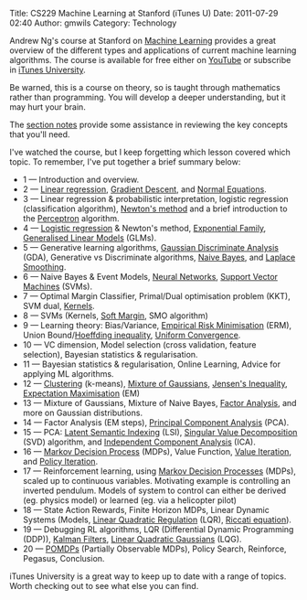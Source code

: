 Title: CS229 Machine Learning at Stanford (iTunes U)
Date: 2011-07-29 02:40
Author: gmwils
Category: Technology

Andrew Ng's course at Stanford on [Machine Learning][] provides a great
overview of the different types and applications of current machine
learning algorithms. The course is available for free either on
[YouTube][] or subscribe in [iTunes University][].

</p>

Be warned, this is a course on theory, so is taught through mathematics
rather than programming. You will develop a deeper understanding, but it
may hurt your brain.

</p>

The [section notes][] provide some assistance in reviewing the key
concepts that you'll need.

</p>

I've watched the course, but I keep forgetting which lesson covered
which topic. To remember, I've put together a brief summary below:

</p>

-   1 — Introduction and overview.
-   2 — [Linear regression][], [Gradient Descent][], and [Normal
    Equations][].
-   3 — Linear regression & probabilistic interpretation, logistic
    regression (classification algorithm), [Newton's method][] and a
    brief introduction to the [Perceptron][] algorithm.
-   4 — [Logistic regression][] & Newton's method, [Exponential
    Family][], [Generalised Linear Models][] (GLMs).
-   5 — Generative learning algorithms, [Gaussian Discriminate
    Analysis][] (GDA), Generative vs Discriminate algorithms, [Naive
    Bayes][], and [Laplace Smoothing][].
-   6 — Naive Bayes & Event Models, [Neural Networks][], [Support Vector
    Machines][] (SVMs).
-   7 — Optimal Margin Classifier, Primal/Dual optimisation problem
    (KKT), SVM dual, [Kernels][].
-   8 — SVMs (Kernels, [Soft Margin][], SMO algorithm)
-   9 — Learning theory: Bias/Variance, [Empirical Risk Minimisation][]
    (ERM), Union Bound/[Hoeffding inequality][], [Uniform
    Convergence][].
-   10 — VC dimension, Model selection (cross validation, feature
    selection), Bayesian statistics & regularisation.
-   11 — Bayesian statistics & regularisation, Online Learning, Advice
    for applying ML algorithms.
-   12 — [Clustering][] (k-means), [Mixture of Gaussians][], [Jensen's
    Inequality][], [Expectation Maximisation][] (EM)
-   13 — Mixture of Gaussians, Mixture of Naive Bayes, [Factor
    Analysis][], and more on Gaussian distributions.
-   14 — Factor Analysis (EM steps), [Principal Component Analysis][]
    (PCA).
-   15 — PCA: [Latent Semantic Indexing][] (LSI), [Singular Value
    Decomposition][] (SVD) algorithm, and [Independent Component
    Analysis][] (ICA).
-   16 — [Markov Decision Process][] (MDPs), Value Function, [Value
    Iteration][], and [Policy Iteration][].
-   17 — Reinforcement learning, using [Markov Decision
    Processes][Markov Decision Process] (MDPs), scaled up to continuous
    variables. Motivating example is controlling an inverted pendulum.
    Models of system to control can either be derived (eg. physics
    model) or learned (eg. via a helicopter pilot)
-   18 — State Action Rewards, Finite Horizon MDPs, Linear Dynamic
    Systems (Models, [Linear Quadratic Regulation][] (LQR), [Riccati
    equation][]).
-   19 — Debugging RL algorithms, LQR (Differential Dynamic Programming
    (DDP)), [Kalman Filters][], [Linear Quadratic Gaussians][] (LQG).
-   20 — [POMDPs][] (Partially Observable MDPs), Policy Search,
    Reinforce, Pegasus, Conclusion.

</p>

iTunes University is a great way to keep up to date with a range of
topics. Worth checking out to see what else you can find.

</p>

  [Machine Learning]: http://www.stanford.edu/class/cs229/
  [YouTube]: http://www.youtube.com/results?search_query=machine+learning+stanford+%22machine+learning%22&as=1&and_queries=machine+learning+stanford&exact_query=machine+learning&or_queries=&negative_queries=&geo_name=stanford+ca&geo_latlong=&search_duration=&search_hl=&search_category_type=specific&search_category=27&search_sort=&uploaded=
  [iTunes University]: http://deimos3.apple.com/WebObjects/Core.woa/Browse/itunes.stanford.edu.1615003397.01615003400.1607367212?i=1436041694
  [section notes]: http://www.stanford.edu/class/cs229/materials.html
  [Linear regression]: http://en.wikipedia.org/wiki/Linear_regression
  [Gradient Descent]: http://en.wikipedia.org/wiki/Gradient_descent
  [Normal Equations]: http://en.wikipedia.org/wiki/Normal_equations
  [Newton's method]: http://en.wikipedia.org/wiki/Newton%27s_method
  [Perceptron]: http://en.wikipedia.org/wiki/Perceptron
  [Logistic regression]: http://en.wikipedia.org/wiki/Logistic_regression
  [Exponential Family]: http://en.wikipedia.org/wiki/Exponential_family
  [Generalised Linear Models]: http://en.wikipedia.org/wiki/Generalised_linear_model
  [Gaussian Discriminate Analysis]: http://en.wikipedia.org/wiki/Gaussian_discriminant_analysis
  [Naive Bayes]: http://en.wikipedia.org/wiki/Naive_Bayes_classifier
  [Laplace Smoothing]: http://en.wikipedia.org/wiki/Laplace_smoothing
  [Neural Networks]: http://en.wikipedia.org/wiki/Artificial_neural_network
  [Support Vector Machines]: http://en.wikipedia.org/wiki/Support_vector_machine
  [Kernels]: http://en.wikipedia.org/wiki/Kernel_(statistics)
  [Soft Margin]: http://en.wikipedia.org/wiki/Support_vector_machine#Soft_margin
  [Empirical Risk Minimisation]: http://en.wikipedia.org/wiki/Empirical_risk_minimization
  [Hoeffding inequality]: http://en.wikipedia.org/wiki/Hoeffding%27s_inequality
  [Uniform Convergence]: http://en.wikipedia.org/wiki/Uniform_convergence
  [Clustering]: http://en.wikipedia.org/wiki/Cluster_analysis#K-means_and_derivatives
  [Mixture of Gaussians]: http://en.wikipedia.org/wiki/Mixture_of_gaussians
  [Jensen's Inequality]: http://en.wikipedia.org/wiki/Jensen%27s_inequality
  [Expectation Maximisation]: http://en.wikipedia.org/wiki/Expectation-maximization_algorithm
  [Factor Analysis]: http://en.wikipedia.org/wiki/Factor_analysis
  [Principal Component Analysis]: http://en.wikipedia.org/wiki/Principle_components_analysis
  [Latent Semantic Indexing]: http://en.wikipedia.org/wiki/Latent_semantic_indexing
  [Singular Value Decomposition]: http://en.wikipedia.org/wiki/Singular_value_decomposition
  [Independent Component Analysis]: http://en.wikipedia.org/wiki/Independent_component_analysis
  [Markov Decision Process]: http://en.wikipedia.org/wiki/Markov_decision_process
  [Value Iteration]: http://en.wikipedia.org/wiki/Value_iteration#Value_iteration
  [Policy Iteration]: http://en.wikipedia.org/wiki/Value_iteration#Policy_iteration
  [Linear Quadratic Regulation]: http://en.wikipedia.org/wiki/Linear-quadratic_regulator
  [Riccati equation]: http://en.wikipedia.org/wiki/Riccati_equation
  [Kalman Filters]: http://en.wikipedia.org/wiki/Kalman_filter
  [Linear Quadratic Gaussians]: http://en.wikipedia.org/wiki/Linear-quadratic-Gaussian_control
  [POMDPs]: http://en.wikipedia.org/wiki/Partially_observable_Markov_decision_process

